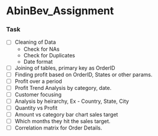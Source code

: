 # AbinBev_Assignment

### Task
* [ ] Cleaning of Data
	- Check for NAs
	- Check for Duplicates
	- Date format
* [ ] Joining of tables, primary key as OrderID
* [ ] Finding profit based on OrderID, States or other params.
* [ ] Profit over a period
* [ ] Profit Trend Analysis by category, date.
* [ ] Customer focusing
* [ ] Analysis by heirarchy, Ex - Country, State, City
* [ ] Quantity vs Profit
* [ ] Amount vs category bar chart sales target
* [ ] Which months they hit the sales target.
* [ ] Correlation matrix for Order Details.
